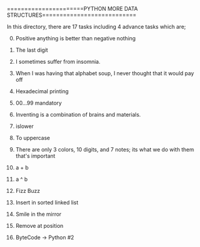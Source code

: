 ======================PYTHON MORE DATA STRUCTURES===========================

In this directory, there are 17 tasks including 4 advance tasks which are;

0. Positive anything is better than negative nothing

1. The last digit

2. I sometimes suffer from insomnia.

3. When I was having that alphabet soup, I never thought that it would pay off

4. Hexadecimal printing

5. 00...99 mandatory

6. Inventing is a combination of brains and materials.

7. islower

8. To uppercase

9. There are only 3 colors, 10 digits, and 7 notes; its what we do with them that's important

10. a + b

11. a ^ b

12. Fizz Buzz

13. Insert in sorted linked list

14. Smile in the mirror

15. Remove at position

16. ByteCode -> Python #2
